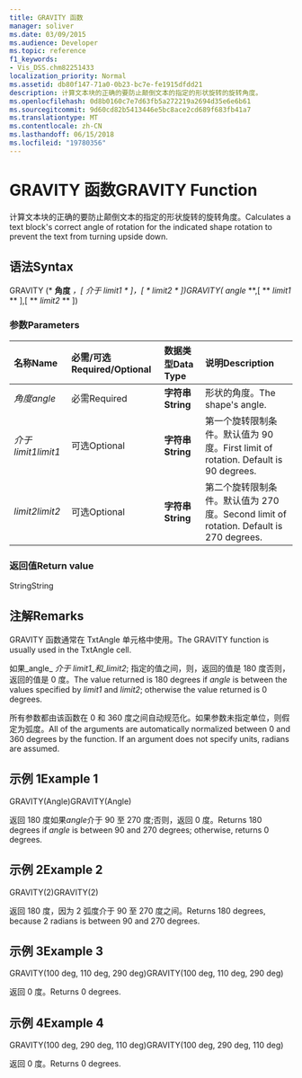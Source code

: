 ```yaml
---
title: GRAVITY 函数
manager: soliver
ms.date: 03/09/2015
ms.audience: Developer
ms.topic: reference
f1_keywords:
- Vis_DSS.chm82251433
localization_priority: Normal
ms.assetid: db80f147-71a0-0b23-bc7e-fe1915dfdd21
description: 计算文本块的正确的要防止颠倒文本的指定的形状旋转的旋转角度。
ms.openlocfilehash: 0d8b0160c7e7d63fb5a272219a2694d35e6e6b61
ms.sourcegitcommit: 9d60cd82b5413446e5bc8ace2cd689f683fb41a7
ms.translationtype: MT
ms.contentlocale: zh-CN
ms.lasthandoff: 06/15/2018
ms.locfileid: "19780356"
---
```

# <a name="gravity-function"></a><span data-ttu-id="e2b13-103">GRAVITY 函数</span><span class="sxs-lookup"><span data-stu-id="e2b13-103">GRAVITY Function</span></span>

<span data-ttu-id="e2b13-104">计算文本块的正确的要防止颠倒文本的指定的形状旋转的旋转角度。</span><span class="sxs-lookup"><span data-stu-id="e2b13-104">Calculates a text block's correct angle of rotation for the indicated shape rotation to prevent the text from turning upside down.</span></span>
  
## <a name="syntax"></a><span data-ttu-id="e2b13-105">语法</span><span class="sxs-lookup"><span data-stu-id="e2b13-105">Syntax</span></span>

<span data-ttu-id="e2b13-106">GRAVITY (* **角度** *，[* **介于 limit1* * *]，[* * *limit2* * *])</span><span class="sxs-lookup"><span data-stu-id="e2b13-106">GRAVITY(** *angle* **,[ ** *limit1* ** ],[ ** *limit2* ** ])</span></span> 
  
### <a name="parameters"></a><span data-ttu-id="e2b13-107">参数</span><span class="sxs-lookup"><span data-stu-id="e2b13-107">Parameters</span></span>

|<span data-ttu-id="e2b13-108">**名称**</span><span class="sxs-lookup"><span data-stu-id="e2b13-108">**Name**</span></span>|<span data-ttu-id="e2b13-109">**必需/可选**</span><span class="sxs-lookup"><span data-stu-id="e2b13-109">**Required/Optional**</span></span>|<span data-ttu-id="e2b13-110">**数据类型**</span><span class="sxs-lookup"><span data-stu-id="e2b13-110">**Data Type**</span></span>|<span data-ttu-id="e2b13-111">**说明**</span><span class="sxs-lookup"><span data-stu-id="e2b13-111">**Description**</span></span>|
|:-----|:-----|:-----|:-----|
| <span data-ttu-id="e2b13-112">_角度_</span><span class="sxs-lookup"><span data-stu-id="e2b13-112">_angle_</span></span> <br/> |<span data-ttu-id="e2b13-113">必需</span><span class="sxs-lookup"><span data-stu-id="e2b13-113">Required</span></span>  <br/> |<span data-ttu-id="e2b13-114">**字符串**</span><span class="sxs-lookup"><span data-stu-id="e2b13-114">**String**</span></span> <br/> | <span data-ttu-id="e2b13-115">形状的角度。</span><span class="sxs-lookup"><span data-stu-id="e2b13-115">The shape's angle.</span></span>  <br/> |
| <span data-ttu-id="e2b13-116">_介于 limit1_</span><span class="sxs-lookup"><span data-stu-id="e2b13-116">_limit1_</span></span> <br/> |<span data-ttu-id="e2b13-117">可选</span><span class="sxs-lookup"><span data-stu-id="e2b13-117">Optional</span></span>  <br/> |<span data-ttu-id="e2b13-118">**字符串**</span><span class="sxs-lookup"><span data-stu-id="e2b13-118">**String**</span></span> <br/> |<span data-ttu-id="e2b13-p101">第一个旋转限制条件。默认值为 90 度。</span><span class="sxs-lookup"><span data-stu-id="e2b13-p101">First limit of rotation. Default is 90 degrees.</span></span>  <br/> |
| <span data-ttu-id="e2b13-121">_limit2_</span><span class="sxs-lookup"><span data-stu-id="e2b13-121">_limit2_</span></span> <br/> |<span data-ttu-id="e2b13-122">可选</span><span class="sxs-lookup"><span data-stu-id="e2b13-122">Optional</span></span>  <br/> |<span data-ttu-id="e2b13-123">**字符串**</span><span class="sxs-lookup"><span data-stu-id="e2b13-123">**String**</span></span> <br/> |<span data-ttu-id="e2b13-p102">第二个旋转限制条件。默认值为 270 度。</span><span class="sxs-lookup"><span data-stu-id="e2b13-p102">Second limit of rotation. Default is 270 degrees.</span></span>  <br/> |
   
### <a name="return-value"></a><span data-ttu-id="e2b13-126">返回值</span><span class="sxs-lookup"><span data-stu-id="e2b13-126">Return value</span></span>

<span data-ttu-id="e2b13-127">String</span><span class="sxs-lookup"><span data-stu-id="e2b13-127">String</span></span>
  
## <a name="remarks"></a><span data-ttu-id="e2b13-128">注解</span><span class="sxs-lookup"><span data-stu-id="e2b13-128">Remarks</span></span>

<span data-ttu-id="e2b13-129">GRAVITY 函数通常在 TxtAngle 单元格中使用。</span><span class="sxs-lookup"><span data-stu-id="e2b13-129">The GRAVITY function is usually used in the TxtAngle cell.</span></span> 
  
<span data-ttu-id="e2b13-130">如果_angle_ _介于 limit1_和_limit2_; 指定的值之间，则，返回的值是 180 度否则，返回的值是 0 度。</span><span class="sxs-lookup"><span data-stu-id="e2b13-130">The value returned is 180 degrees if  _angle_ is between the values specified by  _limit1_ and  _limit2_; otherwise the value returned is 0 degrees.</span></span>
  
<span data-ttu-id="e2b13-p103">所有参数都由该函数在 0 和 360 度之间自动规范化。如果参数未指定单位，则假定为弧度。</span><span class="sxs-lookup"><span data-stu-id="e2b13-p103">All of the arguments are automatically normalized between 0 and 360 degrees by the function. If an argument does not specify units, radians are assumed.</span></span> 
  
## <a name="example-1"></a><span data-ttu-id="e2b13-133">示例 1</span><span class="sxs-lookup"><span data-stu-id="e2b13-133">Example 1</span></span>

<span data-ttu-id="e2b13-134">GRAVITY(Angle)</span><span class="sxs-lookup"><span data-stu-id="e2b13-134">GRAVITY(Angle)</span></span>
  
<span data-ttu-id="e2b13-135">返回 180 度如果*angle*介于 90 至 270 度;否则，返回 0 度。</span><span class="sxs-lookup"><span data-stu-id="e2b13-135">Returns 180 degrees if  *angle*  is between 90 and 270 degrees; otherwise, returns 0 degrees.</span></span> 
  
## <a name="example-2"></a><span data-ttu-id="e2b13-136">示例 2</span><span class="sxs-lookup"><span data-stu-id="e2b13-136">Example 2</span></span>

<span data-ttu-id="e2b13-137">GRAVITY(2)</span><span class="sxs-lookup"><span data-stu-id="e2b13-137">GRAVITY(2)</span></span>
  
<span data-ttu-id="e2b13-138">返回 180 度，因为 2 弧度介于 90 至 270 度之间。</span><span class="sxs-lookup"><span data-stu-id="e2b13-138">Returns 180 degrees, because 2 radians is between 90 and 270 degrees.</span></span>
  
## <a name="example-3"></a><span data-ttu-id="e2b13-139">示例 3</span><span class="sxs-lookup"><span data-stu-id="e2b13-139">Example 3</span></span>

<span data-ttu-id="e2b13-140">GRAVITY(100 deg, 110 deg, 290 deg)</span><span class="sxs-lookup"><span data-stu-id="e2b13-140">GRAVITY(100 deg, 110 deg, 290 deg)</span></span>
  
<span data-ttu-id="e2b13-141">返回 0 度。</span><span class="sxs-lookup"><span data-stu-id="e2b13-141">Returns 0 degrees.</span></span>
  
## <a name="example-4"></a><span data-ttu-id="e2b13-142">示例 4</span><span class="sxs-lookup"><span data-stu-id="e2b13-142">Example 4</span></span>

<span data-ttu-id="e2b13-143">GRAVITY(100 deg, 290 deg, 110 deg)</span><span class="sxs-lookup"><span data-stu-id="e2b13-143">GRAVITY(100 deg, 290 deg, 110 deg)</span></span>
  
<span data-ttu-id="e2b13-144">返回 0 度。</span><span class="sxs-lookup"><span data-stu-id="e2b13-144">Returns 0 degrees.</span></span>
  

